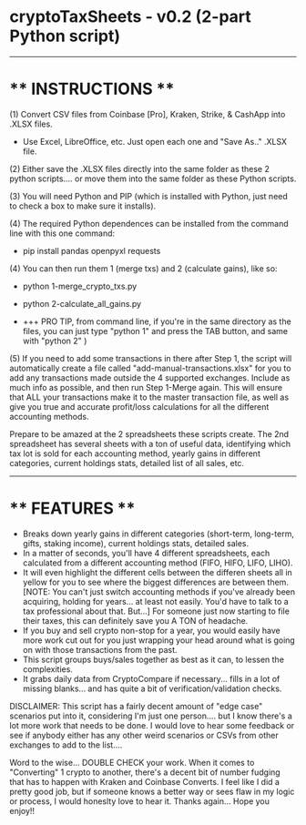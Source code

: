 # cryptoTaxSheets - v0.2 (2-part Python script)

______________________
__** INSTRUCTIONS **__
======================

(1) Convert CSV files from Coinbase [Pro], Kraken, Strike, & CashApp into .XLSX files.
- Use Excel, LibreOffice, etc.  Just open each one and "Save As.." .XLSX file.

(2) Either save the .XLSX files directly into the same folder as these 2 python scripts.... or move them into the same folder as these Python scripts.

(3) You will need Python and PIP (which is installed with Python, just need to check a box to make sure it installs).

(4) The required Python dependences can be installed from the command line with this one command:
  - pip install pandas openpyxl requests

(4) You can then run them 1 (merge txs) and 2 (calculate gains), like so:
  -  python 1-merge_crypto_txs.py
  -  python 2-calculate_all_gains.py

  - +++ PRO TIP, from command line, if you're in the same directory as the files, you can just type "python 1" and press the TAB button, and same with "python 2" <TAB>)
 
(5) If you need to add some transactions in there after Step 1, the script will automatically create a file called "add-manual-transactions.xlsx" for you to add any transactions made outside the 4 supported exchanges.  Include as much info as possible, and then run Step 1-Merge again. This will ensure that ALL your transactions make it to the master transaction file, as well as give you true and accurate profit/loss calculations for all the different accounting methods.


Prepare to be amazed at the 2 spreadsheets these scripts create.  The 2nd spreadsheet has several sheets with a ton of useful data, identifying which tax lot is sold for each accounting method, yearly gains in different categories, current holdings stats, detailed list of all sales, etc.

__________________
__** FEATURES **__
==================

- Breaks down yearly gains in different categories (short-term, long-term, gifts, staking income), current holdings stats, detailed sales.
- In a matter of seconds, you'll have 4 different spreadsheets, each calculated from a different accounting method (FIFO, HIFO, LIFO, LIHO).
- It will even highlight the different cells between the differen sheets all in yellow for you to see where the biggest differences are between them.  [NOTE:  You can't just switch accounting methods if you've already been acquiring, holding for years... at least not easily.  You'd have to talk to a tax professional about that.  But...] For someone just now starting to file their taxes, this can definitely save you A TON of headache.
- If you buy and sell crypto non-stop for a year, you would easily have more work cut out for you just wrapping your head around what is going on with those transactions from the past.
- This script groups buys/sales together as best as it can, to lessen the complexities.
- It grabs daily data from CryptoCompare if necessary... fills in a lot of missing blanks... and has quite a bit of verification/validation checks. 

DISCLAIMER:  This script has a fairly decent amount of "edge case" scenarios put into it, considering I'm just one person.... but I know there's a lot more work that needs to be done.  I would love to hear some feedback or see if anybody either has any other weird scenarios or CSVs from other exchanges to add to the list....    

Word to the wise... DOUBLE CHECK your work.  When it comes to "Converting" 1 crypto to another, there's a decent bit of number fudging that has to happen with Kraken and Coinbase Converts.  I feel like I did a pretty good job, but if someone knows a better way or sees flaw in my logic or process, I would honeslty love to hear it.  Thanks again...  Hope you enjoy!!
